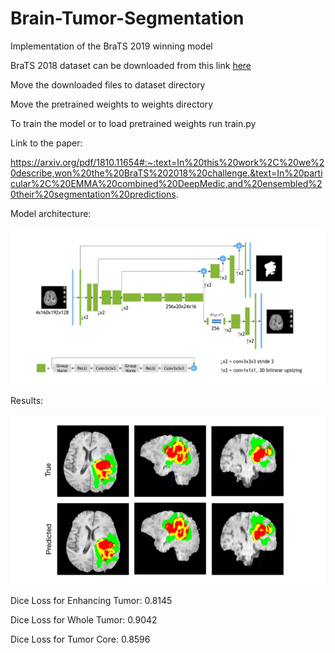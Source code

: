 # Brain-Tumor-Segmentation

Implementation of the BraTS 2019 winning model

BraTS 2018 dataset can be downloaded from this link [here](https://www.med.upenn.edu/sbia/brats2018/data.html)

Move the downloaded files to dataset directory

Move the pretrained weights to weights directory

To train the model or to load pretrained weights run train.py

Link to the paper: 

https://arxiv.org/pdf/1810.11654#:~:text=In%20this%20work%2C%20we%20describe,won%20the%20BraTS%202018%20challenge.&text=In%20particular%2C%20EMMA%20combined%20DeepMedic,and%20ensembled%20their%20segmentation%20predictions.

Model architecture:


![](images/Screenshot%202022-01-31%20225714.png)

Results:



![](images/Screenshot%202022-01-31%20225850.png)

Dice Loss for Enhancing Tumor: 0.8145


Dice Loss for Whole Tumor: 0.9042


Dice Loss for Tumor Core: 0.8596
